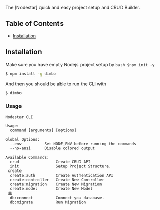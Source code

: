 The [Nodestar] quick and easy project setup and CRUD Builder.

## Table of Contents
- [Installation](#installation)

## Installation

Make sure you have empty Nodejs project setup by ```bash $npm init -y ```

```bash
$ npm install -g dimbo
```

And then you should be able to run the CLI with

```bash
$ dimbo
```

### Usage

```
Nodestar CLI

Usage:
  command [arguments] [options]

Global Options:
  --env          Set NODE_ENV before running the commands
  --no-ansi      Disable colored output

Available Commands:
  crud                Create CRUD API
  init                Setup Project Structure.
 create
  create:auth         Create Authentication API
  create:controller   Create New Controller
  create:migration    Create New Migration
  create:model        Create New Model
 db
  db:connect          Connect you database.
  db:migrate          Run Migration

```
